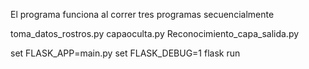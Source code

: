 El programa funciona al correr tres programas secuencialmente

toma_datos_rostros.py
capaoculta.py
Reconocimiento_capa_salida.py

set FLASK_APP=main.py
set FLASK_DEBUG=1
flask run